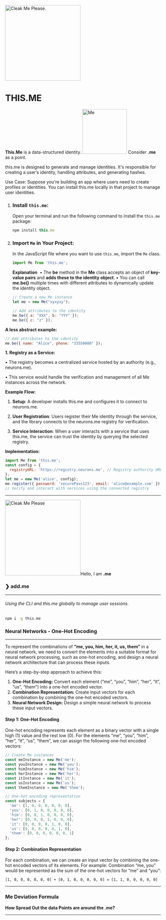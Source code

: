 <img src="https://suign.github.io/assets/imgs/Cleaker-removebg-preview.png" alt="Cleak Me Please." width="244">

# THIS.ME  
**This.Me** is a data-structured identity.
<img src="https://suign.github.io/assets/imgs/point.png" alt="Me" width="144"> Consider **.me** as a point.

this.me is designed to generate and manage identities. It's responsible for creating a user’s identity, handling attributes, and generating hashes.

Use Case: Suppose you're building an app where users need to create profiles or identities. You can install this.me locally in that project to manage user identities.

1. ### **Install `this.me`:**
   Open your terminal and run the following command to install the `this.me` package:
   ```js
   npm install this.me
   ```
   
2. ### **Import `Me` in Your Project:**
   In the JavaScript file where you want to use `this.me`, import the `Me` class.
   ```js
   import Me from 'this.me';
   ```
   
   **Explanation**
   ​	•	The **be** method in the **Me** class accepts an object of **key-value pairs** and **adds these to the identity object**.
   ​	•	You can call **me.be()** multiple times with different attributes to dynamically update the identity object.
   
   ```javascript
   // Create a new Me instance
   let me = new Me("xyxyxy");
   
   // Add attributes to the identity
   me.be({ a: "XXX", b: "YYY" });
   me.be({ c: "z" });
   ```

**A less abstract example:**

```js
// Add attributes to the identity
me.be({ name: "Alice", phone: "33550000" });
```

**1. Registry as a Service:**

• The registry becomes a centralized service hosted by an authority (e.g., neurons.me).

• This service would handle the verification and management of all Me instances across the network.

**Example Flow:**

1. **Setup**: A developer installs this.me and configures it to connect to neurons.me.

2. **User Registration**: Users register their Me identity through the service, and the library connects to the neurons.me registry for verification.

3. **Service Interaction**: When a user interacts with a service that uses this.me, the service can trust the identity by querying the selected registry.

**Implementation:**

```js
import Me from 'this.me';
const config = {
  registryURL: 'https://registry.neurons.me', // Registry authority URL
};
let me = new Me('alice', config);
me.register({ password: 'securePass123', email: 'alice@example.com' });
// Verify and interact with services using the connected registry
```



--------
<img src="https://suign.github.io/assets/imgs/monads.png" alt="Cleak Me Please" width="244">Hello, I am **.me**

### ❯ add.me 
----

###### Using the CLI and this.me globally to manage user sessions.

```bash
npm i -g this.me
```


### Neural Networks - **One-Hot Encoding**
--------
To represent the combinations of **“me, you, him, her, it, us, them”** in a neural network, we need to convert the elements into a suitable format for neural network processing, such as one-hot encoding, and design a neural network architecture that can process these inputs.

Here’s a step-by-step approach to achieve this:
1.	**One-Hot Encoding:** Convert each element (“me”, “you”, “him”, “her”, “it”, “us”, “them”) into a one-hot encoded vector.
2.	**Combination Representation:** Create input vectors for each combination by combining the one-hot encoded vectors.
3.	**Neural Network Design:** Design a simple neural network to process these input vectors.

#### Step 1: One-Hot Encoding
One-hot encoding represents each element as a binary vector with a single high (1) value and the rest low (0). For the elements “me”, “you”, “him”, “her”, “it”, “us”, “them”, we can assign the following one-hot encoded vectors:

```js
// Create Me instances
const meInstance = new Me('me');
const youInstance = new Me('you');
const himInstance = new Me('him');
const herInstance = new Me('her');
const itInstance = new Me('it');
const usInstance = new Me('us');
const themInstance = new Me('them');

// One-hot encoding representation
const subjects = {
  'me': [1, 0, 0, 0, 0, 0, 0],
  'you': [0, 1, 0, 0, 0, 0, 0],
  'him': [0, 0, 1, 0, 0, 0, 0],
  'her': [0, 0, 0, 1, 0, 0, 0],
  'it': [0, 0, 0, 0, 1, 0, 0],
  'us': [0, 0, 0, 0, 0, 1, 0],
  'them': [0, 0, 0, 0, 0, 0, 1]
};
```

#### Step 2: Combination Representation
For each combination, we can create an input vector by combining the one-hot encoded vectors of its elements. For example:
Combination “me, you” would be represented as the sum of the one-hot vectors for “me” and “you”:

```
[1, 0, 0, 0, 0, 0, 0] + [0, 1, 0, 0, 0, 0, 0] = [1, 1, 0, 0, 0, 0, 0]
```
---
### Me Deviation Formula
**How Spread Out the data Points are around the .me?**


----------


